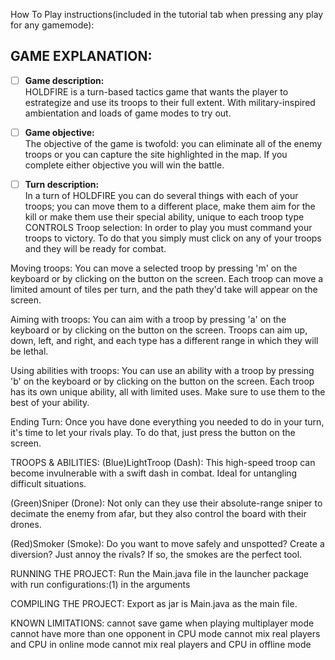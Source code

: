 How To Play instructions(included in the tutorial tab when pressing any play for any gamemode):


## GAME EXPLANATION:

- [ ] **Game description:**  
  HOLDFIRE is a turn-based tactics game that wants the player to estrategize and use its troops to their full extent. With military-inspired ambientation and loads of game modes to try out.

- [ ] **Game objective:**  
  The objective of the game is twofold: you can eliminate all of the enemy troops or you can capture the site highlighted in the map. If you complete either objective you will win the battle.

- [ ] **Turn description:**  
  In a turn of HOLDFIRE you can do several things with each of your troops; you can move them to a different place, make them aim for the kill or make them use their special ability, unique to each troop type
CONTROLS
Troop selection:
In order to play you must command your troops to victory. To do that you simply must click on any of your troops and they will be ready for combat.

Moving troops:
You can move a selected troop by pressing 'm' on the keyboard or by clicking on the button on the screen. Each troop can move a limited amount of tiles per turn, and the path they'd take will appear on the screen.

Aiming with troops:
You can aim with a troop by pressing 'a' on the keyboard or by clicking on the button on the screen. Troops can aim up, down, left, and right, and each type has a different range in which they will be lethal.

Using abilities with troops:
You can use an ability with a troop by pressing 'b' on the keyboard or by clicking on the button on the screen. Each troop has its own unique ability, all with limited uses. Make sure to use them to the best of your ability.

Ending Turn:
Once you have done everything you needed to do in your turn, it's time to let your rivals play. To do that, just press the button on the screen.


TROOPS & ABILITIES:
(Blue)LightTroop (Dash):
This high-speed troop can become invulnerable with a swift dash in combat. Ideal for untangling difficult situations.

(Green)Sniper (Drone):
Not only can they use their absolute-range sniper to decimate the enemy from afar, but they also control the board with their drones.

(Red)Smoker (Smoke):
Do you want to move safely and unspotted? Create a diversion? Just annoy the rivals? If so, the smokes are the perfect tool.


RUNNING THE PROJECT:
Run the Main.java file in the launcher package with run configurations:(1) in the arguments

COMPILING THE PROJECT:
Export as jar is Main.java as the main file.

KNOWN LIMITATIONS:
cannot save game when playing multiplayer mode
cannot have more than one opponent in CPU mode
cannot mix real players and CPU in online mode
cannot mix real players and CPU in offline mode

